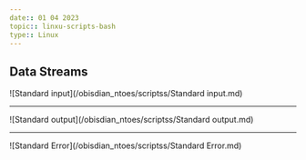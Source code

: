 ```yaml
---
date:: 01 04 2023
topic:: linxu-scripts-bash 
type:: Linux
---
```

## Data Streams


![Standard input](/obisdian_ntoes/scriptss/Standard input.md)

---
![Standard output](/obisdian_ntoes/scriptss/Standard output.md)

---
![Standard Error](/obisdian_ntoes/scriptss/Standard Error.md)